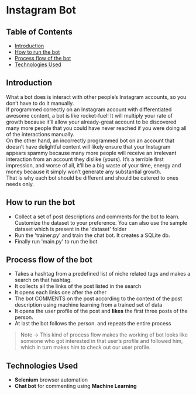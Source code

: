 # Instagram Bot #

## Table of Contents ##

- [Introduction](#introduction)
- [How to run the bot](#how-to-run-the-bot)
- [Process flow of the bot](#process-flow-of-the-bot)
- [Technologies Used](#technologies-used)
 
## Introduction ##
What a bot does is interact with other people’s Instagram accounts, so you don’t have to do it manually.  
If programmed correctly on an Instagram account with differentiated awesome content, a bot is like rocket-fuel! 
It will multiply your rate of growth because it’ll allow your already-great account to be discovered many more people that you could have never reached if you were doing all of the interactions manually.  
On the other hand, an incorrectly programmed bot on an account that doesn’t have delightful content will likely ensure that your Instagram appears spammy because many more people will receive an irrelevant interaction from an account they dislike (yours). 
It’s a terrible first impression, and worse of all, it’ll be a big waste of your time, energy and money because it simply won’t generate any substantial growth.  
That is why each bot should be different and should be catered to ones needs only.  

## How to run the bot ##
- Collect a set of post descriptions and comments for the bot to learn. Customize the dataset to your preference. You can also use the sample dataset which is present in the 'dataset' folder
- Run the 'trainer.py' and train the chat bot. It creates a SQLite db.
- Finally run 'main.py' to run the bot  

## Process flow of the bot ##
- Takes a hashtag from a predefined list of niche related tags and makes a search on that hashtag.
- It collects all the links of the post listed in the search
- It opens each links one after the other
- The bot COMMENTS on the post according to the context of the post description using machine learning from a trained set of data
- It opens the user profile of the post and __likes__ the first three posts of the person.
- At last the bot follows the person. and repeats the entire process  

> Note -> This kind of process flow makes the working of bot looks like someone who got interested in that user’s profile and followed him, which in turn makes him to check out our user profile.

## Technologies Used ##
- __Selenium__ browser automation
- __Chat bot__ for commenting using __Machine Learning__


